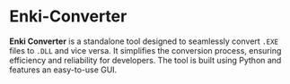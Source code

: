 # Enki-Converter
**Enki Converter** is a standalone tool designed to seamlessly convert `.EXE` files to `.DLL` and vice versa. It simplifies the conversion process, ensuring efficiency and reliability for developers. The tool is built using Python and features an easy-to-use GUI.

